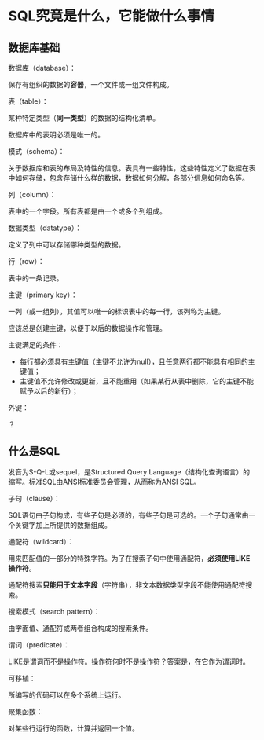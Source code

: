# SQL究竟是什么，它能做什么事情

## 数据库基础

数据库（database）：

保存有组织的数据的**容器**，一个文件或一组文件构成。

表（table）：

某种特定类型（**同一类型**）的数据的结构化清单。

数据库中的表明必须是唯一的。

模式（schema）：

关于数据库和表的布局及特性的信息。表具有一些特性，这些特性定义了数据在表中如何存储，包含存储什么样的数据，数据如何分解，各部分信息如何命名等。

列（column）：

表中的一个字段。所有表都是由一个或多个列组成。

数据类型（datatype）：

定义了列中可以存储哪种类型的数据。

行（row）：

表中的一条记录。

主键（primary key）：

一列（或一组列），其值可以唯一的标识表中的每一行，该列称为主键。

应该总是创建主键，以便于以后的数据操作和管理。

主键满足的条件：

* 每行都必须具有主键值（主键不允许为null），且任意两行都不能具有相同的主键值；
* 主键值不允许修改或更新，且不能重用（如果某行从表中删除，它的主键不能赋予以后的新行）；

外键：

？

## 什么是SQL

发音为S-Q-L或sequel，是Structured Query Language（结构化查询语言）的缩写。标准SQL由ANSI标准委员会管理，从而称为ANSI SQL。

子句（clause）：

SQL语句由子句构成，有些子句是必须的，有些子句是可选的。一个子句通常由一个关键字加上所提供的数据组成。

通配符（wildcard）：

用来匹配值的一部分的特殊字符。为了在搜索子句中使用通配符，**必须使用LIKE操作符**。

通配符搜索**只能用于文本字段**（字符串），非文本数据类型字段不能使用通配符搜索。

搜索模式（search pattern）：

由字面值、通配符或两者组合构成的搜索条件。

谓词（predicate）：

LIKE是谓词而不是操作符。操作符何时不是操作符？答案是，在它作为谓词时。

可移植：

所编写的代码可以在多个系统上运行。

聚集函数：

对某些行运行的函数，计算并返回一个值。

